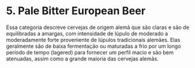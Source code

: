 # 5. Pale Bitter European Beer

Essa categoria descreve cervejas de origem alemã que são claras e são de equilibradas a amargas, com  intensidade de lúpulo de moderado a moderadamente forte proveniente de lúpulos tradicionais alemães. Elas geralmente são de baixa fermentação ou maturadas a frio por um longo período de tempo (lagered) para fornecer um perfil macio e são bem atenuadas, assim como a grande maioria das cervejas alemãs.
